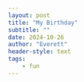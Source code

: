 ```yaml
---
layout: post
title: "My Birthday"
subtitle: ""
date: 2024-10-26
author: "Everett"
header-style: text
tags: 
    - fun
---
```

